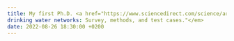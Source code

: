 ```yaml
---
title: My first Ph.D. <a href="https://www.sciencedirect.com/science/article/abs/pii/S1367578822000943" target="_blank">Paper</a> accepted in Annual Reviews in Control Journal: <em>"Control-theoretic modeling of multi-species water quality dynamics in
drinking water networks: Survey, methods, and test cases."</em>
date: 2022-08-26 18:30:00 +0200
---
```

